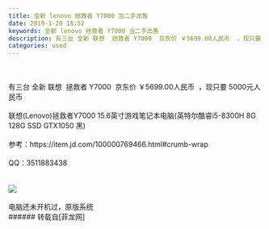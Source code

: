 ```yaml
---
title: 全新 lenovo 拯救者 Y7000 当二手出售
date: 2019-1-20 18:52
keywords: 全新 lenovo 拯救者 Y7000 当二手出售
description: 有三台 全新 联想  拯救者 Y7000  京东价 ￥5699.00人民币  ，现只要 5000元人民币联想(Lenovo)拯救者Y7000 15.6英寸游戏笔记本电脑(英特尔酷睿i5-8300H 8G 128G SSD GTX1050 黑)参考：https://item.jd.com/100000769466.html#crumb-wrapQQ：3511883438电脑还未开机过，原版系统
categories: used
---
```

<td class="t_f" id="postmessage_2750424">

<br/>
<br/>
有三台 全新 联想  拯救者 Y7000  京东价 ￥5699.00人民币  ，现只要 5000元人民币<br/>
<br/>
联想(Lenovo)拯救者Y7000 15.6英寸游戏笔记本电脑(英特尔酷睿i5-8300H 8G 128G SSD GTX1050 黑)<br/>
<br/>
参考：https://item.jd.com/100000769466.html#crumb-wrap<br/>
<br/>
QQ：3511883438<br/>
<br/>
<br/>

<img aid="1062860" data-cf-modified-e65b43958dcf74eaf0d2455d-="" file="data/attachment/forum/201901/20/185646qhks8608p8d3z0kh.png.thumb.jpg" id="aimg_1062860" inpost="1" onclick="" onmouseover="" src="http://www.flw.ph/data/attachment/forum/201901/20/185646qhks8608p8d3z0kh.png" style="cursor:pointer" zoomfile="data/attachment/forum/201901/20/185646qhks8608p8d3z0kh.png"/>


<br/>
<br/>
电脑还未开机过，原版系统<br/>
</td>
###### 转载自[菲龙网]